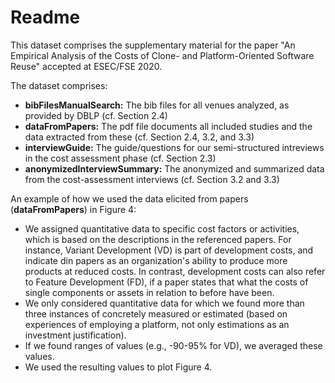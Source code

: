 # Readme

This dataset comprises the supplementary material for the paper "An Empirical Analysis of the Costs of Clone- and Platform-Oriented Software Reuse" accepted at ESEC/FSE 2020.

The dataset comprises:

* **bibFilesManualSearch:** The bib files for all venues analyzed, as provided by DBLP (cf. Section 2.4)
* **dataFromPapers:** The pdf file documents all included studies and the data extracted from these (cf. Section 2.4, 3.2, and 3.3)
* **interviewGuide:** The guide/questions for our semi-structured intreviews in the cost assessment phase (cf. Section 2.3)
* **anonymizedInterviewSummary:** The anonymized and summarized data from the cost-assessment interviews (cf. Section 3.2 and 3.3)


An example of how we used the data elicited from papers (**dataFromPapers**) in Figure 4:

* We assigned quantitative data to specific cost factors or activities, which is based on the descriptions in the referenced papers. For instance, Variant Development (VD) is part of development costs, and indicate din papers as an organization's ability to produce more products at reduced costs. In contrast, development costs can also refer to Feature Development (FD), if a paper states that what the costs of single components or assets in relation to before have been.
* We only considered quantitative data for which we found more than three instances of concretely measured or estimated (based on experiences of employing a platform, not only estimations as an investment justification).
* If we found ranges of values (e.g., -90-95% for VD), we averaged these values.
* We used the resulting values to plot Figure 4.
